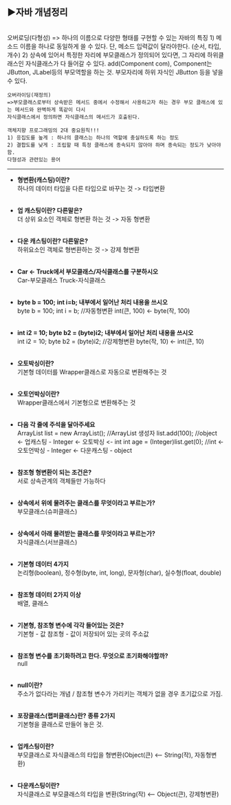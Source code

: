 <h2>▶자바 개념정리</h2><br>
	오버로딩(다형성)
	=> 하나의 이름으로 다양한 형태를 구현할 수 있는 자바의 특징
	1) 메소드 이름을 하나로 동일하게 쓸 수 있다. 단, 메소드 입력값이 달라야한다. (순서, 타입, 개수)
	2) 상속에 있어서 특정한 자리에 부모클래스가 정의되어 있다면, 그 자리에 하위클래스인 자식클래스가 다 들어갈 수 있다.
	add(Component com), Component는 JButton, JLabel등의 부모역할을 하는 것. 부모자리에 하위 자식인 JButton 등을 넣을 수 있다.

	오버라이딩(재정의)
	=>부모클래스로부터 상속받은 메서드 중에서 수정해서 사용하고자 하는 경우 부모 클래스에 있는 메서드와 완벽하게 똑같이 다시
	자식클래스에서 정의하면 자식클래스의 메서드가 호출된다.

	객체지향 프로그래밍의 2대 중요원칙!!!
	1) 응집도를 높게 : 하나의 클래스는 하나의 역할에 충실하도록 하는 정도
	2) 결합도를 낮게 : 조립할 때 특정 클래스에 종속되지 않아야 하며 종속되는 정도가 낮아야함.
	다형성과 관련있는 용어
<hr>

+ <b>형변환(캐스팅)이란?</b><br>
하나의 데이터 타입을 다른 타입으로 바꾸는 것 -> 타입변환<br><br>

+ <b>업 캐스팅이란? 다른말은?</b><br>
더 상위 요소인 객체로 형변환 하는 것 -> 자동 형변환<br><br>

+ <b>다운 캐스팅이란? 다른말은?</b><br>
하위요소인 객체로 형변환하는 것 -> 강제 형변환<br><br>

+ <b>Car <- Truck에서 부모클래스/자식클래스를 구분하시오</b><br>
Car-부모클래스	Truck-자식클래스<br><br>

+ <b>byte b = 100; int i=b; 내부에서 일어난 처리 내용을 쓰시오</b><br>
byte b = 100;
int i = b;		//자동형변환 int(큰, 100) <- byte(작, 100)<br><br>

+ <b>int i2 = 10; byte b2 = (byte)i2; 내부에서 일어난 처리 내용을 쓰시오</b><br>
int i2 = 10;
byte b2 = (byte)i2;	//강제형변환 byte(작, 10) <- int(큰, 10)<br><br>

+ <b>오토박싱이란?</b><br>
기본형 데이터를 Wrapper클래스로 자동으로 변환해주는 것<br><br>

+ <b>오토언박싱이란?</b><br>
Wrapper클래스에서 기본형으로 변환해주는 것<br><br>

+ <b>다음 각 줄에 주석을 달아주세요</b><br>
   ArrayList list = new ArrayList(); //ArrayList 생성자
   list.add(100);		  //object <- 업캐스팅 - Integer <- 오토박싱 <- int
   int age = (Integer)list.get(0);	  //int <- 오토언박싱 - Integer <- 다운캐스팅 - object<br><br>

+ <b>참조형 형변환이 되는 조건은?</b><br>
서로 상속관계의 객체들만 가능하다<br><br>

+ <b>상속에서 위에 물려주는 클래스를 무엇이라고 부르는가?</b><br>
부모클래스(슈퍼클래스)<br><br>

+ <b>상속에서 아래 물려받는 클래스를 무엇이라고 부르는가?</b><br>
자식클래스(서브클래스)<br><br>

+ <b>기본형 데이터 4가지</b><br>
논리형(boolean), 정수형(byte, int, long), 문자형(char), 실수형(float, double)<br><br>

+ <b>참조형 데이터 2가지 이상</b><br>
배열, 클래스<br><br>

+ <b>기본형, 참조형 변수에 각각 들어있는 것은?</b><br>
기본형 - 값
참조형 - 값이 저장되어 있는 곳의 주소값<br><br>

+ <b>참조형 변수를 초기화하려고 한다. 무엇으로 초기화해야할까?</b><br>
null<br><br>

+ <b>null이란?</b><br>
주소가 없다라는 개념 / 참조형 변수가 가리키는 객체가 없을 경우 초기값으로 가짐.<br><br>

+ <b>포장클래스(랩퍼클래스)란? 종류 2가지</b><br>
기본형을 클래스로 만들어 놓은 것.<br><br>

+ <b>업캐스팅이란?</b><br>
부모클래스로 자식클래스의 타입을 형변환(Object(큰) <-- String(작), 자동형변환)<br><br>

+ <b>다운캐스팅이란?</b><br>
자식클래스로 부모클래스의 타입을 변환(String(작) <-- Object(큰), 강제형변환)<br>


